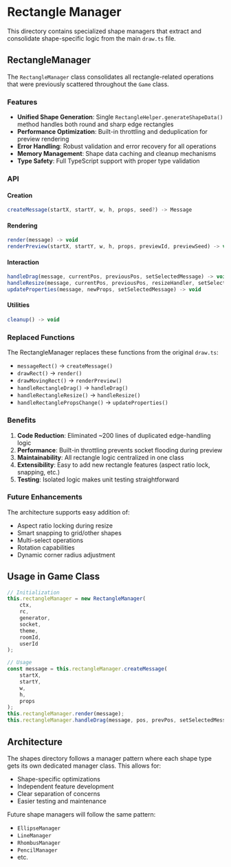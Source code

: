 # Rectangle Manager

This directory contains specialized shape managers that extract and consolidate shape-specific logic from the main `draw.ts` file.

## RectangleManager

The `RectangleManager` class consolidates all rectangle-related operations that were previously scattered throughout the `Game` class.

### Features

- **Unified Shape Generation**: Single `RectangleHelper.generateShapeData()` method handles both round and sharp edge rectangles
- **Performance Optimization**: Built-in throttling and deduplication for preview rendering
- **Error Handling**: Robust validation and error recovery for all operations
- **Memory Management**: Shape data caching and cleanup mechanisms
- **Type Safety**: Full TypeScript support with proper type validation

### API

#### Creation

```typescript
createMessage(startX, startY, w, h, props, seed?) -> Message
```

#### Rendering

```typescript
render(message) -> void
renderPreview(startX, startY, w, h, props, previewId, previewSeed) -> void
```

#### Interaction

```typescript
handleDrag(message, currentPos, previousPos, setSelectedMessage) -> void
handleResize(message, currentPos, previousPos, resizeHandler, setSelectedMessage, updateCursor) -> {newHandler}
updateProperties(message, newProps, setSelectedMessage) -> void
```

#### Utilities

```typescript
cleanup() -> void
```

### Replaced Functions

The RectangleManager replaces these functions from the original `draw.ts`:

- `messageRect()` → `createMessage()`
- `drawRect()` → `render()`
- `drawMovingRect()` → `renderPreview()`
- `handleRectangleDrag()` → `handleDrag()`
- `handleRectangleResize()` → `handleResize()`
- `handleRectanglePropsChange()` → `updateProperties()`

### Benefits

1. **Code Reduction**: Eliminated ~200 lines of duplicated edge-handling logic
2. **Performance**: Built-in throttling prevents socket flooding during preview
3. **Maintainability**: All rectangle logic centralized in one class
4. **Extensibility**: Easy to add new rectangle features (aspect ratio lock, snapping, etc.)
5. **Testing**: Isolated logic makes unit testing straightforward

### Future Enhancements

The architecture supports easy addition of:

- Aspect ratio locking during resize
- Smart snapping to grid/other shapes
- Multi-select operations
- Rotation capabilities
- Dynamic corner radius adjustment

## Usage in Game Class

```typescript
// Initialization
this.rectangleManager = new RectangleManager(
	ctx,
	rc,
	generator,
	socket,
	theme,
	roomId,
	userId
);

// Usage
const message = this.rectangleManager.createMessage(
	startX,
	startY,
	w,
	h,
	props
);
this.rectangleManager.render(message);
this.rectangleManager.handleDrag(message, pos, prevPos, setSelectedMessage);
```

## Architecture

The shapes directory follows a manager pattern where each shape type gets its own dedicated manager class. This allows for:

- Shape-specific optimizations
- Independent feature development
- Clear separation of concerns
- Easier testing and maintenance

Future shape managers will follow the same pattern:

- `EllipseManager`
- `LineManager`
- `RhombusManager`
- `PencilManager`
- etc.
